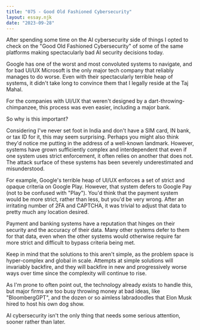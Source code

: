 ```yaml
---
title: "075 - Good Old Fashioned Cybersecurity"
layout: essay.njk
date: "2023-09-28"
---
```


After spending some time on the AI cybersecurity side of things I opted to check on the "Good Old Fashioned Cybersecurity" of some of the same platforms making spectacularly bad AI security decisions today.

Google has one of the worst and most convoluted systems to navigate, and for bad UI/UX Microsoft is the only major tech company that reliably manages to do worse. Even with their spectacularly terrible heap of systems, it didn't take long to convince them that I legally reside at the Taj Mahal.

For the companies with UI/UX that weren't designed by a dart-throwing-chimpanzee, this process was even easier, including a major bank.

So why is this important?

Considering I've never set foot in India and don't have a SIM card, IN bank, or tax ID for it, this may seem surprising. Perhaps you might also think they'd notice me putting in the address of a well-known landmark. However, systems have grown sufficiently complex and interdependent that even if one system uses strict enforcement, it often relies on another that does not. The attack surface of these systems has been severely underestimated and misunderstood.

For example, Google's terrible heap of UI/UX enforces a set of strict and opaque criteria on Google Play. However, that system defers to Google Pay (not to be confused with "Play"). You'd think that the payment system would be more strict, rather than less, but you'd be very wrong. After an irritating number of 2FA and CAPTCHA, it was trivial to adjust that data to pretty much any location desired.

Payment and banking systems have a reputation that hinges on their security and the accuracy of their data. Many other systems defer to them for that data, even when the other systems would otherwise require far more strict and difficult to bypass criteria being met.

Keep in mind that the solutions to this aren't simple, as the problem space is hyper-complex and global in scale. Attempts at simple solutions will invariably backfire, and they will backfire in new and progressively worse ways over time since the complexity will continue to rise.

As I'm prone to often point out, the technology already exists to handle this, but major firms are too busy throwing money at bad ideas, like "BloombergGPT", and the dozen or so aimless labradoodles that Elon Musk hired to host his own dog show.

AI cybersecurity isn't the only thing that needs some serious attention, sooner rather than later.